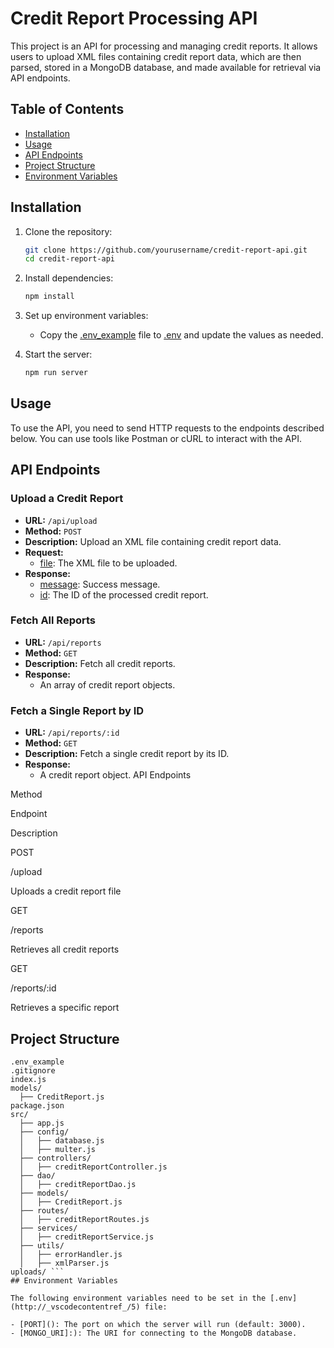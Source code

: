 # Credit Report Processing API

This project is an API for processing and managing credit reports. It allows users to upload XML files containing credit report data, which are then parsed, stored in a MongoDB database, and made available for retrieval via API endpoints.

## Table of Contents

- [Installation](#installation)
- [Usage](#usage)
- [API Endpoints](#api-endpoints)
- [Project Structure](#project-structure)
- [Environment Variables](#environment-variables)

## Installation

1. Clone the repository:
    ```sh
    git clone https://github.com/yourusername/credit-report-api.git
    cd credit-report-api
    ```

2. Install dependencies:
    ```sh
    npm install
    ```

3. Set up environment variables:
    - Copy the [.env_example](http://_vscodecontentref_/0) file to [.env](http://_vscodecontentref_/1) and update the values as needed.

4. Start the server:
    ```sh
    npm run server
    ```

## Usage

To use the API, you need to send HTTP requests to the endpoints described below. You can use tools like Postman or cURL to interact with the API.

## API Endpoints

### Upload a Credit Report

- **URL:** `/api/upload`
- **Method:** `POST`
- **Description:** Upload an XML file containing credit report data.
- **Request:**
    - [file](http://_vscodecontentref_/2): The XML file to be uploaded.
- **Response:**
    - [message](http://_vscodecontentref_/3): Success message.
    - [id](http://_vscodecontentref_/4): The ID of the processed credit report.

### Fetch All Reports

- **URL:** `/api/reports`
- **Method:** `GET`
- **Description:** Fetch all credit reports.
- **Response:**
    - An array of credit report objects.

### Fetch a Single Report by ID

- **URL:** `/api/reports/:id`
- **Method:** `GET`
- **Description:** Fetch a single credit report by its ID.
- **Response:**
    - A credit report object.
API Endpoints

Method

Endpoint

Description

POST

/upload

Uploads a credit report file

GET

/reports

Retrieves all credit reports

GET

/reports/:id

Retrieves a specific report

## Project Structure
```.env
.env_example
.gitignore
index.js
models/
  ├── CreditReport.js
package.json
src/
  ├── app.js
  ├── config/
  │   ├── database.js
  │   ├── multer.js
  ├── controllers/
  │   ├── creditReportController.js
  ├── dao/
  │   ├── creditReportDao.js
  ├── models/
  │   ├── CreditReport.js
  ├── routes/
  │   ├── creditReportRoutes.js
  ├── services/
  │   ├── creditReportService.js
  ├── utils/
  │   ├── errorHandler.js
  │   ├── xmlParser.js
uploads/ ```
## Environment Variables

The following environment variables need to be set in the [.env](http://_vscodecontentref_/5) file:

- [PORT](): The port on which the server will run (default: 3000).
- [MONGO_URI]:): The URI for connecting to the MongoDB database.


